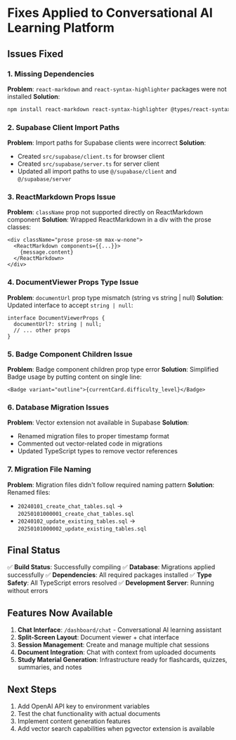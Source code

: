 # Fixes Applied to Conversational AI Learning Platform

## Issues Fixed

### 1. Missing Dependencies
**Problem**: `react-markdown` and `react-syntax-highlighter` packages were not installed
**Solution**: 
```bash
npm install react-markdown react-syntax-highlighter @types/react-syntax-highlighter
```

### 2. Supabase Client Import Paths
**Problem**: Import paths for Supabase clients were incorrect
**Solution**: 
- Created `src/supabase/client.ts` for browser client
- Created `src/supabase/server.ts` for server client
- Updated all import paths to use `@/supabase/client` and `@/supabase/server`

### 3. ReactMarkdown Props Issue
**Problem**: `className` prop not supported directly on ReactMarkdown component
**Solution**: Wrapped ReactMarkdown in a div with the prose classes:
```tsx
<div className="prose prose-sm max-w-none">
  <ReactMarkdown components={{...}}>
    {message.content}
  </ReactMarkdown>
</div>
```

### 4. DocumentViewer Props Type Issue
**Problem**: `documentUrl` prop type mismatch (string vs string | null)
**Solution**: Updated interface to accept `string | null`:
```tsx
interface DocumentViewerProps {
  documentUrl?: string | null;
  // ... other props
}
```

### 5. Badge Component Children Issue
**Problem**: Badge component children prop type error
**Solution**: Simplified Badge usage by putting content on single line:
```tsx
<Badge variant="outline">{currentCard.difficulty_level}</Badge>
```

### 6. Database Migration Issues
**Problem**: Vector extension not available in Supabase
**Solution**: 
- Renamed migration files to proper timestamp format
- Commented out vector-related code in migrations
- Updated TypeScript types to remove vector references

### 7. Migration File Naming
**Problem**: Migration files didn't follow required naming pattern
**Solution**: Renamed files:
- `20240101_create_chat_tables.sql` → `20250101000001_create_chat_tables.sql`
- `20240102_update_existing_tables.sql` → `20250101000002_update_existing_tables.sql`

## Final Status

✅ **Build Status**: Successfully compiling
✅ **Database**: Migrations applied successfully
✅ **Dependencies**: All required packages installed
✅ **Type Safety**: All TypeScript errors resolved
✅ **Development Server**: Running without errors

## Features Now Available

1. **Chat Interface**: `/dashboard/chat` - Conversational AI learning assistant
2. **Split-Screen Layout**: Document viewer + chat interface
3. **Session Management**: Create and manage multiple chat sessions
4. **Document Integration**: Chat with context from uploaded documents
5. **Study Material Generation**: Infrastructure ready for flashcards, quizzes, summaries, and notes

## Next Steps

1. Add OpenAI API key to environment variables
2. Test the chat functionality with actual documents
3. Implement content generation features
4. Add vector search capabilities when pgvector extension is available 